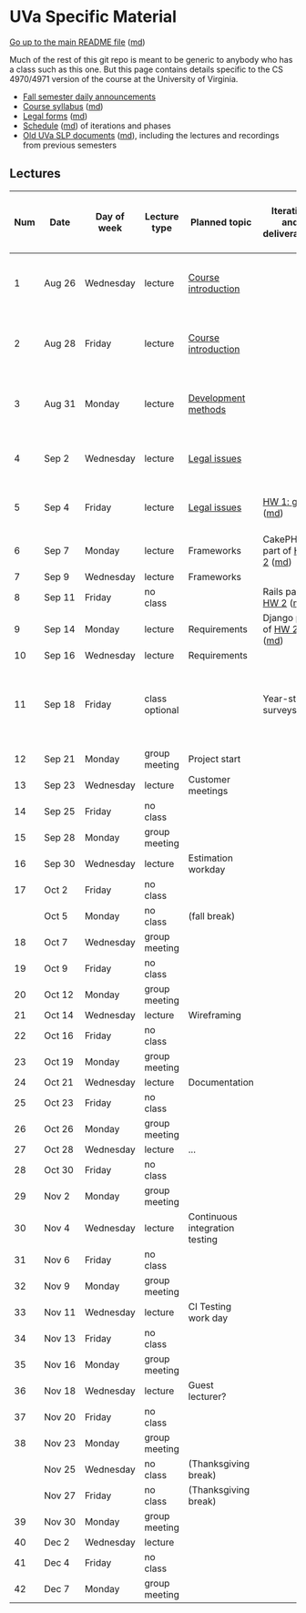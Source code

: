 UVa Specific Material
=====================

[Go up to the main README file](../README.html) ([md](../README.md))

Much of the rest of this git repo is meant to be generic to anybody who has a class such as this one.  But this page contains details specific to the CS 4970/4971 version of the course at the University of Virginia.

- [Fall semester daily announcements][5]
- [Course syllabus][1] ([md][2])
- [Legal forms][3] ([md][4])
- [Schedule][10] ([md][11]) of iterations and phases
- [Old UVa SLP documents][6] ([md][7]), including the lectures and recordings from previous semesters

Lectures
--------

| Num | Date        | Day of week | Lecture type  | Planned topic |Iteration and deliverables| Actual lecture progress (and recording) | 
|-----|-------------|-------------|---------------|---------------|-------------|----------------------------| 
| 1   | Aug&nbsp;26 | Wednesday   | lecture       | [Course introduction][8]  || [Course introduction][8], slides [1][8] to [43][100] ([recording][200]) |
| 2   | Aug&nbsp;28 | Friday      | lecture       | [Course introduction][8] || [Course introduction][8], slides [44][101] to [75][102] (end) ([recording][200]) |
| 3   | Aug&nbsp;31  | Monday      | lecture       | [Development methods][51] || [Developemnt methods][51], slides [1][51] to [38][103] (end) ([recording][201]) |
| 4   | Sep&nbsp;2  | Wednesday   | lecture       | [Legal issues][52] || [Legal issues][52], slides [1][52] to [28][104] ([recording][202]) |
| 5   | Sep&nbsp;4  | Friday      | lecture       | [Legal issues][52] | [HW 1: git][20] ([md][21])| [Legal issues][52], slides [29][105] to [41][106] ([recording][202]) |
| 6   | Sep&nbsp;7  | Monday      | lecture       | Frameworks | CakePHP part of [HW 2][22] ([md][23])||
| 7   | Sep&nbsp;9 | Wednesday   | lecture       | Frameworks    |||
| 8   | Sep&nbsp;11 | Friday      | no class      |               | Rails part of [HW 2][22] ([md][23]) ||
| 9   | Sep&nbsp;14 | Monday      | lecture       | Requirements  | Django part of [HW 2][22] ([md][23]) |
| 10  | Sep&nbsp;16 | Wednesday   | lecture       | Requirements |||
| 11  | Sep&nbsp;18 | Friday      | class optional |               | Year-start surveys due | Class is for those who have questions about the survey or the projects |
| 12  | Sep&nbsp;21 | Monday      | group meeting | Project start |||
| 13  | Sep&nbsp;23 | Wednesday   | lecture       | Customer meetings |||
| 14  | Sep&nbsp;25 | Friday      | no class      |               || |
| 15  | Sep&nbsp;28 | Monday      | group meeting |               || Group meeting day |
| 16  | Sep&nbsp;30 | Wednesday   | lecture       | Estimation workday |||
| 17  | Oct&nbsp;2  | Friday      | no class      |               || |
|     | Oct&nbsp;5  | Monday      | no class      | (fall break)  || |
| 18  | Oct&nbsp;7  | Wednesday   | group meeting |               || |
| 19  | Oct&nbsp;9  | Friday      | no class      |               || |
| 20  | Oct&nbsp;12 | Monday      | group meeting |               || |
| 21  | Oct&nbsp;14 | Wednesday   | lecture       | Wireframing   |||
| 22  | Oct&nbsp;16 | Friday      | no class      |               || |
| 23  | Oct&nbsp;19 | Monday      | group meeting |               || |
| 24  | Oct&nbsp;21 | Wednesday   | lecture       | Documentation || |
| 25  | Oct&nbsp;23 | Friday      | no class      |               || |
| 26  | Oct&nbsp;26 | Monday      | group meeting |               || |
| 27  | Oct&nbsp;28 | Wednesday   | lecture       | ... || |
| 28  | Oct&nbsp;30 | Friday      | no class      |               || |
| 29  | Nov&nbsp;2  | Monday      | group meeting |               || |
| 30  | Nov&nbsp;4  | Wednesday   | lecture       | Continuous integration testing |||
| 31  | Nov&nbsp;6  | Friday      | no class      |               || |
| 32  | Nov&nbsp;9 | Monday      | group meeting |               || |
| 33  | Nov&nbsp;11 | Wednesday   | lecture       | CI Testing work day || See [here][81] for details |
| 34  | Nov&nbsp;13 | Friday      | no class      |               || |
| 35  | Nov&nbsp;16 | Monday      | group meeting |               || |
| 36  | Nov&nbsp;18 | Wednesday   | lecture       | Guest lecturer? || Topic: ??? |
| 37  | Nov&nbsp;20 | Friday      | no class      |               || |
| 38  | Nov&nbsp;23 | Monday      | group meeting |               || |
|     | Nov&nbsp;25 | Wednesday   | no class      | (Thanksgiving break) || |
|     | Nov&nbsp;27 | Friday      | no class      | (Thanksgiving break) || |
| 39  | Nov&nbsp;30 | Monday      | group meeting |               || |
| 40  | Dec&nbsp;2  | Wednesday   | lecture       |               || |
| 41  | Dec&nbsp;4  | Friday      | no class      |               || |
| 42  | Dec&nbsp;7  | Monday      | group meeting |               || |


[1]: syllabus.html
[2]: syllabus.md
[3]: legal.html
[4]: legal.md
[5]: daily-announcements.html#/
[6]: old/index.html
[7]: old/index.md
[8]: course-introduction-fall.html#/
[9]: course-introduction-spring.html#/
[10]: schedule.html
[11]: schedule.md

[20]: ../docs/hw-git.html
[21]: ../docs/hw-git.md
[22]: ../docs/hw-frameworks.html
[23]: ../docs/hw-frameworks.md

[51]: ../slides/01-development-methods.html#/
[52]: ../slides/02-legal.html#/
[53]: ../slides/03-frameworks.html#/
[54]: ../slides/04-requirements.html#/
[55]: ../slides/05-project-start.html#/
[56]: ../slides/06-customer-meetings.html#/
[57]: ../slides/07-estimation.html#/
[58]: ../slides/08-wireframing.html#/
[59]: ../slides/09-documentation.html#/
[60]: ../slides/10-ci-testing.html#/

[81]: daily-announcements.html#citestingworkday

[100]: course-introduction-fall.html#/6/8
[101]: course-introduction-fall.html#/7
[102]: course-introduction-fall.html#/9/10
[103]: ../slides/01-development-methods.html#/7/5
[104]: ../slides/02-legal.html#/4/13
[105]: ../slides/02-legal.html#/5
[106]: ../slides/02-legal.html#/6/8

[200]: https://collab.itc.virginia.edu/access/content/group/abd4c720-2e1c-4e78-ba51-747402696f40/lectures/course-introduction-fall/course-introduction-fall.htm
[201]: https://collab.itc.virginia.edu/access/content/group/abd4c720-2e1c-4e78-ba51-747402696f40/lectures/01-development-methods/01-development-methods.htm
[202]: https://collab.itc.virginia.edu/access/content/group/abd4c720-2e1c-4e78-ba51-747402696f40/lectures/02-legal/02-legal.htm
